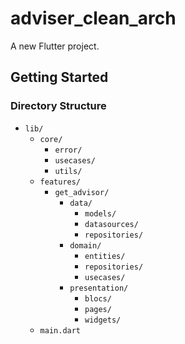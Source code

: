# adviser_clean_arch

A new Flutter project.

## Getting Started

### Directory Structure

- `lib/`
  - `core/`
    - `error/`
    - `usecases/`
    - `utils/`
  - `features/`
    - `get_advisor/`
      - `data/`
        - `models/`
        - `datasources/`
        - `repositories/`
      - `domain/`
        - `entities/`
        - `repositories/`
        - `usecases/`
      - `presentation/`
        - `blocs/`
        - `pages/`
        - `widgets/`
  - `main.dart`

